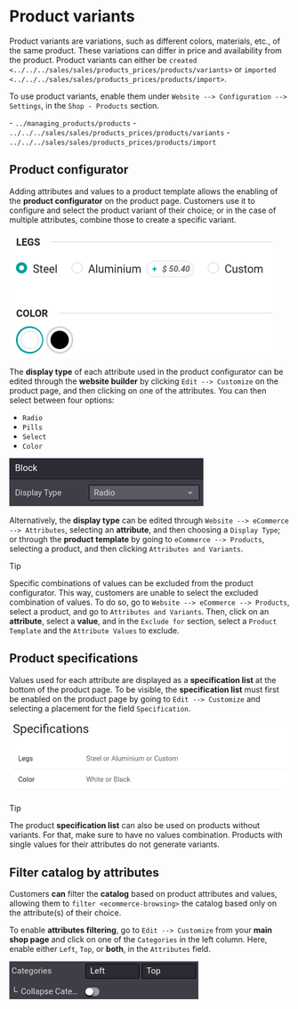 # Product variants

Product variants are variations, such as different colors, materials,
etc., of the same product. These variations can differ in price and
availability from the product. Product variants can either be
`created <../../../sales/sales/products_prices/products/variants>` or
`imported <../../../sales/sales/products_prices/products/import>`.

To use product variants, enable them under
`Website --> Configuration --> Settings`, in the `Shop - Products`
section.

<div class="seealso">

\- `../managing_products/products` -
`../../../sales/sales/products_prices/products/variants` -
`../../../sales/sales/products_prices/products/import`

</div>

## Product configurator

Adding attributes and values to a product template allows the enabling
of the **product configurator** on the product page. Customers use it to
configure and select the product variant of their choice; or in the case
of multiple attributes, combine those to create a specific variant.

<img src="variants/variants-configurator.png" class="align-center"
alt="Variants configurator" />

The **display type** of each attribute used in the product configurator
can be edited through the **website builder** by clicking
`Edit --> Customize` on the product page, and then clicking on one of
the attributes. You can then select between four options:

- `Radio`
- `Pills`
- `Select`
- `Color`

<img src="variants/variants-display-type.png" class="align-center"
alt="Display type options for attributes" />

<div id="variants-configurator-backend">

Alternatively, the **display type** can be edited through
`Website --> eCommerce -->
Attributes`, selecting an **attribute**, and then choosing a
`Display Type`; or through the **product template** by going to
`eCommerce --> Products`, selecting a product, and then clicking
`Attributes and Variants`.

</div>

> [!TIP]
> Specific combinations of values can be excluded from the product
> configurator. This way, customers are unable to select the excluded
> combination of values. To do so, go to
> `Website --> eCommerce --> Products`, select a product, and go to
> `Attributes and Variants`. Then, click on an **attribute**, select a
> **value**, and in the `Exclude for` section, select a
> `Product Template` and the `Attribute Values` to exclude.

## Product specifications

Values used for each attribute are displayed as a **specification list**
at the bottom of the product page. To be visible, the **specification
list** must first be enabled on the product page by going to
`Edit --> Customize` and selecting a placement for the field
`Specification`.

<img src="variants/variants-specifications.png" class="align-center"
alt="Specifications list on the product page" />

> [!TIP]
> The product **specification list** can also be used on products
> without variants. For that, make sure to have no values combination.
> Products with single values for their attributes do not generate
> variants.

## Filter catalog by attributes

Customers **can** filter the **catalog** based on product attributes and
values, allowing them to `filter <ecommerce-browsing>` the catalog based
only on the attribute(s) of their choice.

To enable **attributes filtering**, go to `Edit --> Customize` from your
**main shop page** and click on one of the `Categories` in the left
column. Here, enable either `Left`, `Top`, or **both**, in the
`Attributes` field.

<img src="variants/variants-categories.png" class="align-center"
alt="Categories buttons" />
